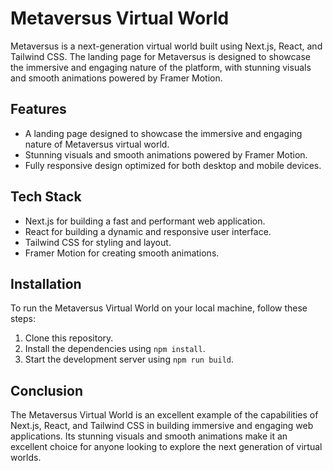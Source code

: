 # Metaversus Virtual World

Metaversus is a next-generation virtual world built using Next.js, React, and Tailwind CSS. The landing page for Metaversus is designed to showcase the immersive and engaging nature of the platform, with stunning visuals and smooth animations powered by Framer Motion.

## Features

- A landing page designed to showcase the immersive and engaging nature of Metaversus virtual world.
- Stunning visuals and smooth animations powered by Framer Motion.
- Fully responsive design optimized for both desktop and mobile devices.

## Tech Stack

- Next.js for building a fast and performant web application.
- React for building a dynamic and responsive user interface.
- Tailwind CSS for styling and layout.
- Framer Motion for creating smooth animations.

## Installation

To run the Metaversus Virtual World on your local machine, follow these steps:

1. Clone this repository.
2. Install the dependencies using `npm install`.
3. Start the development server using `npm run build`.

## Conclusion

The Metaversus Virtual World is an excellent example of the capabilities of Next.js, React, and Tailwind CSS in building immersive and engaging web applications. Its stunning visuals and smooth animations make it an excellent choice for anyone looking to explore the next generation of virtual worlds.
